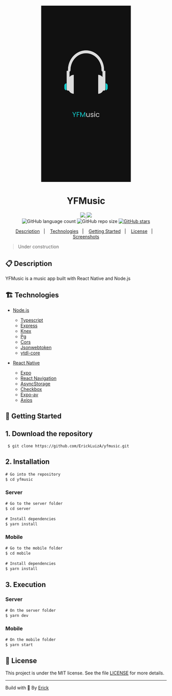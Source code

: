 <p align="center"> 
  <img alt="yfmusic icon" src="./mobile/assets/splash.png"  width="280"/>
</p>

<h1 align="center"> YFMusic </h1>

<p align="center">
  <a href="https://github.com/ErickLuizA/yfmusic/graphs/commit-activity" alt="Maintenance">
    <img src="https://img.shields.io/badge/Maintained%3F-yes-1EAE72.svg" />
  </a>

  <a href="./LICENSE" alt="License: MIT">
    <img src="https://img.shields.io/badge/License-MIT-1EAE72.svg" />
  </a>

<br/>

<img alt="GitHub language count" src="https://img.shields.io/github/languages/count/ErickLuizA/yfmusic?color=blue">

<img alt="GitHub repo size" src="https://img.shields.io/github/repo-size/ErickLuizA/yfmusic">

<a href="https://github.com/ErickLuizA/yfmusic/stargazers">
  <img alt="GitHub stars" src="https://img.shields.io/github/stars/ErickLuizA/yfmusic?style=social">
</a>

<p align="center">
  <a href="#clipboard-description">Description</a>&nbsp;&nbsp;&nbsp;|&nbsp;&nbsp;&nbsp;
  <a href="#building_construction-technologies">Technologies</a>&nbsp;&nbsp;&nbsp;|&nbsp;&nbsp;&nbsp;
  <a href="#rocket-getting-started">Getting Started</a>&nbsp;&nbsp;&nbsp;|&nbsp;&nbsp;&nbsp;
  <a href="#memo-license">License</a>&nbsp;&nbsp;&nbsp;|&nbsp;&nbsp;&nbsp;
  <a href="./.github"> Screenshots</a>
</p>

> Under construction

## :clipboard: Description

YFMusic is a music app built with React Native and Node.js

## :building_construction: Technologies

- [Node.js](https://nodejs.org/en/)

  - [Typescript](https://www.typescriptlang.org/)
  - [Express](https://expressjs.com)
  - [Knex](http://knexjs.org)
  - [Pg](https://node-postgres.com)
  - [Cors](https://www.npmjs.com/package/cors)
  - [Jsonwebtoken](https://jwt.io/)
  - [ytdl-core](https://github.com/fent/node-ytdl-core)

- [React Native](https://reactnative.dev/)

  - [Expo](https://expo.io)
  - [React Navigation](https://reactnavigation.org/)
  - [AsyncStorage](https://github.com/react-native-community/async-storage)
  - [Checkbox](https://github.com/react-native-community/react-native-checkbox)
  - [Expo-av](https://docs.expo.io/versions/latest/sdk/av/)
  - [Axios](https://github.com/axios/axios)

## :rocket: Getting Started

## 1. Download the repository

```shell
 $ git clone https://github.com/ErickLuizA/yfmusic.git
```

## 2. Installation

```shell
# Go into the repository
$ cd yfmusic
```

### Server

```shell
# Go to the server folder
$ cd server

# Install dependencies
$ yarn install
```

### Mobile

```shell
# Go to the mobile folder
$ cd mobile

# Install dependencies
$ yarn install
```

## 3. Execution

### Server

```shell
# On the server folder
$ yarn dev
```

### Mobile

```shell
# On the mobile folder
$ yarn start
```

## :memo: License

This project is under the MIT license. See the file [LICENSE](LICENSE) for more details.

---

Build with 💙 By [Erick](https://www.linkedin.com/in/erick-luiz-47151a1a4/)
